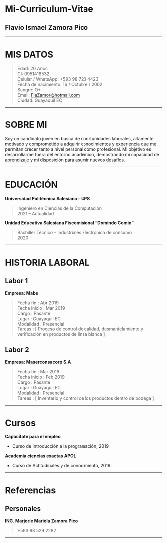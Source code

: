 # Mi-Curriculum-Vitae
## Flavio Ismael Zamora Pico
***

# MIS DATOS

> Edad: 20 Años  <br/>
> CI: 0951418532  <br/>
> Celular / WhatsApp: +593 98 723 4423  <br/>
> Fecha de nacimiento:  16 / Octubre / 2002  <br/>
> Sangre: O+  <br/>
> Email:  FlaZamor@hotmail.com  <br/>
> Ciudad: Guayaquil EC

***
# SOBRE MI

Soy un candidato joven en busca de oportunidades laborales, altamente motivado y comprometido a adquirir conocimientos y experiencia que me permitan crecer tanto a nivel personal como profesional. Mi objetivo es desarrollarme fuera del entorno académico, demostrando mi capacidad de aprendizaje y mi disposición para asumir nuevos desafíos.
***

# EDUCACIÓN

**Universidad Politécnica Salesiana – UPS**
> Ingeniero en Ciencias de la Computación  <br/>
>  2021 – Actualidad

**Unidad Educativa Salesiana Fiscomisional “Domindo Comin”**
>  Bachiller Técnico – Industriales Electrónica de consumo  <br/>
>  2020


***


# HISTORIA LABORAL

## Labor 1

**Empresa: Mabe**
> Fecha fin :  Abr 2019  <br/>
> Fecha inicio :  Mar 2019  <br/>
> Cargo : Pasante  <br/>
> Lugar : Guayaquil EC  <br/>
> Modalidad : Presencial  <br/>
> Tareas : [ Proceso de control de calidad, desmantelamiento y verificación en productos de línea blanca ]

## Labor 2

**Empresa: Maserconsacorp S.A**
> Fecha fin :  Mar 2019  <br/>
> Fecha inicio :  Feb 2019  <br/>
> Cargo : Pasante  <br/>
> Lugar : Guayaquil EC  <br/>
> Modalidad : Presencial  <br/>
> Tareas : [ Inventario y control de los productos dentro de bodega ]

***

# Cursos

**Capacítate para el empleo**
* Curso de Introducción a la programación, 2019

**Academia ciencias exactas APOL**
* Curso de Actitudinales y de conocimiento, 2019

***

# Referencias
## Personales
**ING. Marjorie Mariela Zamora Pico**
> +593 98 529 2282
***
